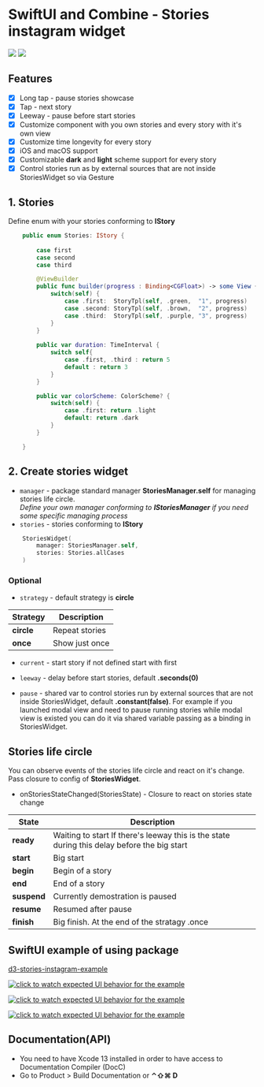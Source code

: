 # SwiftUI and Combine - Stories instagram widget

[![](https://img.shields.io/endpoint?url=https%3A%2F%2Fswiftpackageindex.com%2Fapi%2Fpackages%2FThe-Igor%2Fd3-stories-instagram%2Fbadge%3Ftype%3Dswift-versions)](https://swiftpackageindex.com/The-Igor/d3-stories-instagram)
[![](https://img.shields.io/endpoint?url=https%3A%2F%2Fswiftpackageindex.com%2Fapi%2Fpackages%2FThe-Igor%2Fd3-stories-instagram%2Fbadge%3Ftype%3Dplatforms)](https://swiftpackageindex.com/The-Igor/d3-stories-instagram)

 ## Features
- [x] Long tap - pause stories showcase
- [x] Tap - next story
- [x] Leeway - pause before start stories
- [x] Customize component with you own stories and every story with it's own view
- [x] Customize time longevity for every story
- [x] iOS and macOS support
- [x] Customizable **dark** and **light** scheme support for every story
- [x] Control stories run as by external sources that are not inside StoriesWidget so via Gesture

## 1. Stories
Define enum with your stories conforming to **IStory**

```swift
    public enum Stories: IStory {
          
        case first
        case second
        case third

        @ViewBuilder
        public func builder(progress : Binding<CGFloat>) -> some View {
            switch(self) {
                case .first:  StoryTpl(self, .green,  "1", progress)
                case .second: StoryTpl(self, .brown,  "2", progress)
                case .third:  StoryTpl(self, .purple, "3", progress)
            }
        }
        
        public var duration: TimeInterval {
            switch self{
                case .first, .third : return 5
                default : return 3
            }
        }

        public var colorScheme: ColorScheme? {
            switch(self) {
                case .first: return .light
                default: return .dark
            }
        }

    }
```

## 2. Create stories widget

* `manager` - package standard manager **StoriesManager.self** for managing stories life circle. <br/>*Define your own manager conforming to **IStoriesManager** if you need some specific managing process*
* `stories` - stories conforming to **IStory**

```Swift 
    StoriesWidget(
        manager: StoriesManager.self,
        stories: Stories.allCases
    )
```

### Optional

* `strategy` - default strategy is **circle**

| Strategy | Description |
| --- | --- |
|**circle**| Repeat stories |
|**once**| Show just once |


* `current` - start story if not defined start with first

* `leeway` - delay before start stories, default **.seconds(0)**

* `pause` - shared var to control stories run by external sources that are not inside StoriesWidget, default **.constant(false)**. For example if you launched modal view and need to pause running stories while modal view is existed you can do it via shared variable passing as a binding in StoriesWidget.


## Stories life circle
You can observe events of the stories life circle and react on it's change. Pass closure to config of **StoriesWidget**.<br>
- onStoriesStateChanged(StoriesState) - Closure to react on stories state change

| State | Description |
| --- | --- |
|**ready**| Waiting to start If there's leeway this is the state during this delay before the big start |
|**start**| Big start |
|**begin**| Begin of a story |
|**end**| End of a story |
|**suspend**| Currently demostration is paused |
|**resume**| Resumed after pause |
|**finish**| Big finish. At the end of the stratagy .once  |

## SwiftUI example of using package
[d3-stories-instagram-example](https://github.com/The-Igor/d3-stories-instagram-example)

[![click to watch expected UI behavior for the example](https://github.com/The-Igor/d3-stories-instagram/blob/main/img/img_01.gif)](https://youtu.be/GW01UyqzaeE)

[![click to watch expected UI behavior for the example](https://github.com/The-Igor/d3-stories-instagram/blob/main/img/img_08.gif)](https://youtu.be/GW01UyqzaeE)

[![click to watch expected UI behavior for the example](https://github.com/The-Igor/d3-stories-instagram/blob/main/img/img_03.png)](https://youtu.be/GW01UyqzaeE)

## Documentation(API)
- You need to have Xcode 13 installed in order to have access to Documentation Compiler (DocC)
- Go to Product > Build Documentation or **⌃⇧⌘ D**
